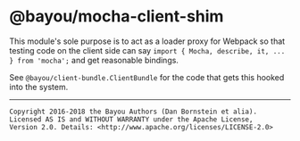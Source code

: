 @bayou/mocha-client-shim
=================

This module's sole purpose is to act as a loader proxy for Webpack so that
testing code on the client side can say `import { Mocha, describe, it, ... }
from 'mocha';` and get reasonable bindings.

See `@bayou/client-bundle.ClientBundle` for the code that gets this hooked into
the system.

- - - - - - - - - -

```
Copyright 2016-2018 the Bayou Authors (Dan Bornstein et alia).
Licensed AS IS and WITHOUT WARRANTY under the Apache License,
Version 2.0. Details: <http://www.apache.org/licenses/LICENSE-2.0>
```
